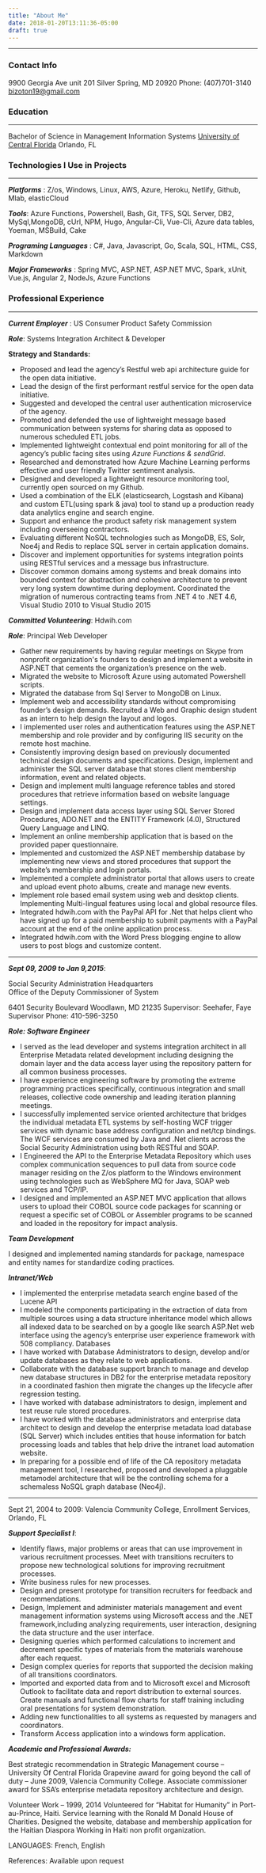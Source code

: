 ```yaml
---
title: "About Me"
date: 2018-01-20T13:11:36-05:00
draft: true
---
```

---
### Contact Info
9900 Georgia Ave unit 201
Silver Spring, MD 20920 
Phone: (407)701-3140 
bizoton19@gmail.com

### Education
---
Bachelor of Science in Management Information Systems
 [University of Central Florida](https://www.ucf.edu) Orlando, FL

### Technologies I Use in Projects
---
***Platforms*** :  Z/os, Windows, Linux, AWS, Azure, Heroku, Netlify, Github, Mlab, elasticCloud

***Tools***: Azure Functions, Powershell, Bash, Git, TFS, SQL Server, DB2, MySql,MongoDB, cUrl, NPM, Hugo, Angular-Cli, Vue-Cli, Azure data tables, Yoeman, MSBuild, Cake

***Programing Languages*** : C#, Java, Javascript, Go, Scala, SQL, HTML, CSS, Markdown

***Major Frameworks*** : Spring MVC, ASP.NET, ASP.NET MVC, Spark, xUnit, Vue.js, Angular 2, NodeJs, Azure Functions


### Professional Experience
---

***Current Employer*** : US Consumer Product Safety Commission

***Role***: Systems Integration Architect & Developer

**Strategy and Standards:**

* Proposed and lead the agency’s Restful web api architecture guide for the open data initiative.
* Lead the design of the first performant restful service for the open data initiative.
* Suggested and developed the central user authentication microservice of the agency.
* Promoted and defended the use of lightweight message based communication between systems for sharing data as opposed to numerous scheduled ETL jobs.
* Implemented lightweight contextual end point monitoring for all of the agency’s public facing sites using *Azure Functions & sendGrid*.
* Researched and demonstrated how Azure Machine Learning performs effective and user friendly Twitter sentiment analysis.
* Designed and developed a lightweight resource monitoring tool, currently open sourced on my Github.
* Used a combination of the ELK (elasticsearch, Logstash and Kibana) and custom ETL(using spark & java) tool to stand up a production ready data analytics engine and search engine.
* Support and enhance the product safety risk management system including overseeing contractors.
* Evaluating different NoSQL technologies such as MongoDB, ES, Solr, Noe4j and Redis to replace SQL server in certain application domains.
* Discover and implement opportunities for systems integration points using RESTful services and a message bus infrastructure. 
* Discover common domains among systems and break domains into bounded context for abstraction and cohesive architecture to prevent very long system downtime during deployment.
Coordinated the migration of numerous contracting teams from .NET 4 to .NET 4.6, Visual Studio 2010 to Visual Studio 2015

***Committed Volunteering***: Hdwih.com 

***Role***: Principal Web Developer

* Gather new requirements by having regular meetings on Skype from nonprofit organization's founders to design and implement a website in ASP.NET that cements the organization’s presence on the web. 
* Migrated the website to Microsoft Azure using automated Powershell scripts.
* Migrated the database from Sql Server to MongoDB on Linux.
* Implement web and accessibility standards without compromising founder’s design demands. Recruited a Web and Graphic design student as an intern to help design the layout and logos.
* I implemented user roles and authentication features using the ASP.NET membership and role provider and by configuring IIS security on the remote host machine.
* Consistently improving design based on previously documented technical design documents and specifications.
Design, implement and administer the SQL server database that stores client membership information, event and related objects.
* Design and implement multi language reference tables and stored procedures that retrieve information based on website language settings.
* Design and implement data access layer using SQL Server Stored Procedures, ADO.NET and the ENTITY Framework (4.0), Structured Query Language and LINQ.
* Implement an online membership application that is based on the provided paper questionnaire. 
* Implemented and customized the ASP.NET membership database by implementing new views and stored procedures that support the website’s membership and login portals.
* Implemented a complete administrator portal that allows users to create and upload event photo albums, create and manage new events.
* Implement role based email system using web and desktop clients. 
Implementing Multi-lingual features using local and global resource files. 
* Integrated hdwih.com with the PayPal API for .Net that helps client who have signed up for a paid membership to submit payments with a PayPal account at the end of the online application process.
* Integrated hdwih.com with the Word Press blogging engine to allow users to post blogs and customize content.

---

***Sept 09, 2009 to Jan 9,2015***: 

Social Security Administration Headquarters  
Office of the Deputy Commissioner of System

6401 Security Boulevard Woodlawn, MD 21235
Supervisor: Seehafer, Faye 
Supervisor Phone: 410-596-3250

***Role: Software Engineer***

* I served as the lead developer and systems integration architect in all Enterprise Metadata related development including designing the domain layer and the data access layer using the repository pattern for all common business processes.
* I have experience engineering software by promoting the extreme programming practices specifically, continuous integration and small releases, collective code ownership and leading iteration planning meetings. 
* I successfully implemented service oriented architecture that bridges the individual metadata ETL systems by self-hosting WCF trigger services with dynamic base address configuration and net/tcp bindings. The WCF services are consumed by Java and .Net clients across the Social Security Administration using both RESTful and SOAP.
* I Engineered the API to the Enterprise Metadata Repository which uses complex communication sequences to pull data from source code manager residing on the Z/os platform to the Windows environment using technologies such as WebSphere MQ for Java, SOAP web services and TCP/IP.
* I designed and implemented an ASP.NET MVC application that allows users to upload their COBOL source code packages for scanning or request a specific set of COBOL or Assembler programs to be scanned and loaded in the repository for impact analysis.

***Team Development***

I designed and implemented naming standards for package, namespace and entity names for standardize coding practices.

***Intranet/Web***

* I implemented the enterprise metadata search engine based of the Lucene API
* I modeled the components  participating in the extraction of data from multiple sources using a data structure inheritance model which allows all indexed data to be searched on by a google like search ASP.Net web interface using the agency’s enterprise user experience framework with 508 compliancy.
Databases
* I have worked with Database Administrators to design, develop and/or update databases as they relate to web applications. 
* Collaborate with the database support branch to manage and develop new database structures in DB2 for the enterprise metadata repository in a coordinated fashion then migrate the changes up the lifecycle after regression testing.
* I have worked with database administrators to design, implement and test reuse rule stored procedures.
* I have worked with the database administrators and enterprise data architect to design and develop the enterprise metadata load database (SQL Server) which includes entities that house information for batch processing loads and tables that help drive the intranet load automation website.
* In preparing for a possible end of life of the CA repository metadata management tool, I researched, proposed and developed a pluggable metamodel architecture that will be the controlling schema for a schemaless NoSQL graph database (Neo4j).  
---

Sept 21, 2004 to 2009: Valencia Community College, Enrollment Services, Orlando, FL

***Support Specialist I***:

* Identify flaws, major problems or areas that can use improvement in various recruitment processes.
Meet with transitions recruiters to propose new technological solutions for improving recruitment processes. 
* Write business rules for new processes.
* Design and present prototype for transition recruiters for feedback and recommendations.
* Design, Implement and administer materials management and event management information systems using Microsoft access and the .NET framework,including analyzing requirements, user interaction, designing the data structure and the user interface.
* Designing queries which performed calculations to increment and decrement specific types of materials from the materials warehouse after each request.
* Design complex queries for reports that supported the decision making of all transitions coordinators.
* Imported and exported data from and to Microsoft excel and Microsoft Outlook to facilitate data and report distribution to external sources.
Create manuals and functional flow charts for staff training including oral presentations for system demonstration.
* Adding new functionalities to all systems as requested by managers and coordinators.
* Transform Access application into a windows form application.


***Academic and Professional Awards:***

Best strategic recommendation in Strategic Management course – University Of Central Florida
Grapevine award for going beyond the call of duty – June 2009, Valencia Community College.
Associate commissioner award for SSA’s enterprise metadata repository architecture and design.


Volunteer Work – 1999, 2014
Volunteered for “Habitat for Humanity” in Port-au-Prince, Haiti.
Service learning with the Ronald M Donald House of Charities.
Designed the website, database and membership application for the Haitian Diaspora Working in Haiti non profit organization.

LANGUAGES:  French, English

References: Available upon request	


